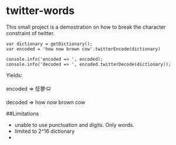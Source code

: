 # twitter-words
This small project is a demostration on how to break the character constraint of twitter.
```
var dictionary = getDictionary();
var encoded = 'how now brown cow'.twitterEncode(dictionary)

console.info('encoded => ', encoded);
console.info('decoded => ', encoded.twitterDecode(dictionary));

```
Yields:

encoded => 怔蓼ᡃ⯳

decoded => how now brown cow

##Limitations 
* unable to use punctuation and digits. Only words. 
* limited to 2^16 dictionary 
*
